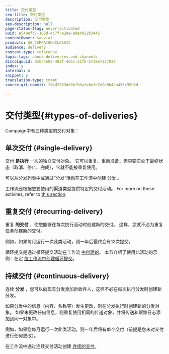 ```yaml
---
title: 交付类型
seo-title: 交付类型
description: 交付类型
seo-description: null
page-status-flag: never-activated
uuid: a540efc7-105d-4c7f-a2ee-ade4d22b3445
contentOwner: sauviat
products: SG_CAMPAIGN/CLASSIC
audience: delivery
content-type: reference
topic-tags: about-deliveries-and-channels
discoiquuid: 0cbc4e92-482f-4dac-a1fb-b738e7127938
index: y
internal: n
snippet: y
translation-type: tm+mt
source-git-commit: 194d2263de0bf98afa0efc7e2e0b4ca433c95b6d

---
```



# 交付类型{#types-of-deliveries}

Campaign中有三种类型的交付对象：

## 单次交付 {#single-delivery}

交付 **是执行** 一次的独立交付对象。 它可以重复、重新准备，但只要它处于最终状态（取消、停止、完成），它就不能被重复使用。

可以从分发列表中或通过“分发”活动在工作流中创建 [分发](../../workflow/using/delivery.md) 。

工作流还根据您要使用的渠道类型提供特定的交付活动。 For more on these activites, refer to [this section](../../workflow/using/cross-channel-deliveries.md).

## 重复交付 {#recurring-delivery}

重复 **的交付** ，使您能够在每次执行活动时创建新的交付。 这样，您就不必为重复任务创建新的交付。

例如，如果每月运行一次此类活动，则一年后最终会有12次提交。

循环提交是通过循环提交活动在工作流 [中创建的](../../workflow/using/recurring-delivery.md)。 本节介绍了使用此活动的示例：在定 [位工作流中创建循环提交](../../campaign/using/setting-up-marketing-campaigns.md#creating-a-recurring-delivery-in-a-targeting-workflow)。

## 持续交付 {#continuous-delivery}

连续 **分发** ，您可以向现有分发添加新收件人，这样不必在每次执行分发时创建新分发。

如果分发中的信息（内容、名称等）发生更改，则在分发执行时创建新的分发对象。 如果未更改任何信息，则重复使用相同的传送对象，并将传送和跟踪日志添加到同一对象中。

例如，如果您每月运行一次此类活动，则一年后将有单个交付（前提是您未对交付进行任何更改）。

在工作流中通过连续交付活动创建 [连续的交付](../../workflow/using/continuous-delivery.md)。
